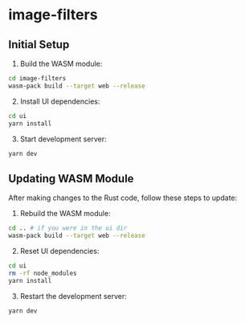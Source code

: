# image-filters

## Initial Setup

1. Build the WASM module:

```bash
cd image-filters
wasm-pack build --target web --release
```

2. Install UI dependencies:

```bash
cd ui
yarn install
```

3. Start development server:

```bash
yarn dev
```

## Updating WASM Module

After making changes to the Rust code, follow these steps to update:

1. Rebuild the WASM module:

```bash
cd .. # if you were in the ui dir
wasm-pack build --target web --release
```

2. Reset UI dependencies:

```bash
cd ui
rm -rf node_modules
yarn install
```

3. Restart the development server:

```bash
yarn dev
```
